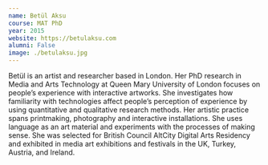 ```yaml
---
name: Betül Aksu
course: MAT PhD
year: 2015
website: https://betulaksu.com
alumni: False
image: ./betulaksu.jpg
---
```

Betül is an artist and researcher based in London. Her PhD research in Media and Arts Technology at Queen Mary University of London focuses on people’s experience with interactive artworks. She investigates how familiarity with technologies affect people’s perception of experience by using quantitative and qualitative research methods. Her artistic practice spans printmaking, photography and interactive installations. She uses language as an art material and experiments with the processes of making sense. She was selected for British Council AltCity Digital Arts Residency and exhibited in media art exhibitions and festivals in the UK, Turkey, Austria, and Ireland.